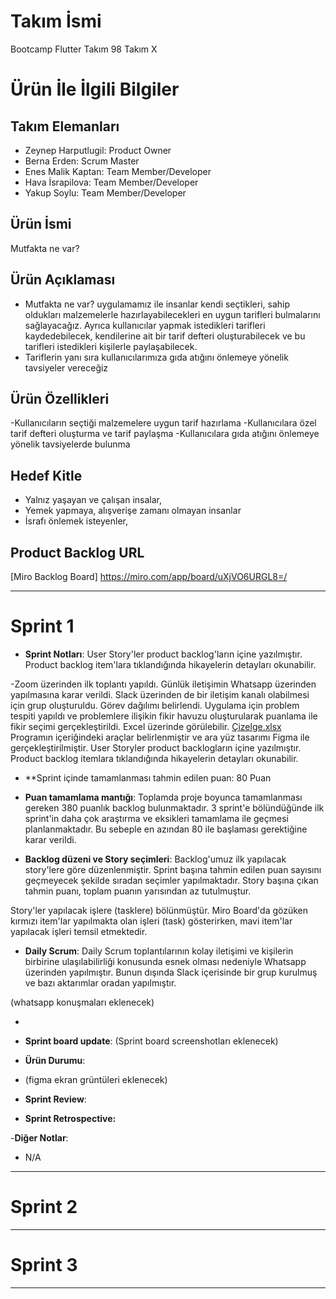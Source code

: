 # **Takım İsmi**

Bootcamp Flutter Takım 98
Takım X

# Ürün İle İlgili Bilgiler

## Takım Elemanları

- Zeynep Harputlugil: Product Owner
- Berna Erden: Scrum Master
- Enes Malik Kaptan: Team Member/Developer
- Hava İsrapilova: Team Member/Developer
- Yakup Soylu: Team Member/Developer

## Ürün İsmi

Mutfakta ne var?

## Ürün Açıklaması

- Mutfakta ne var? uygulamamız ile insanlar kendi seçtikleri, sahip oldukları malzemelerle hazırlayabilecekleri en uygun tarifleri bulmalarını sağlayacağız. Ayrıca kullanıcılar yapmak istedikleri tarifleri kaydedebilecek, kendilerine ait bir tarif defteri oluşturabilecek ve bu tarifleri istedikleri kişilerle paylaşabilecek.
- Tariflerin yanı sıra kullanıcılarımıza gıda atığını önlemeye yönelik tavsiyeler vereceğiz

## Ürün Özellikleri

-Kullanıcıların seçtiği malzemelere uygun tarif hazırlama
-Kullanıcılara özel tarif defteri oluşturma ve tarif paylaşma
-Kullanıcılara gıda atığını önlemeye yönelik tavsiyelerde bulunma


## Hedef Kitle

- Yalnız yaşayan ve çalışan insalar,
- Yemek yapmaya, alışverişe zamanı olmayan insanlar
- İsrafı önlemek isteyenler,

## Product Backlog URL

[Miro Backlog Board]
https://miro.com/app/board/uXjVO6URGL8=/

---

# Sprint 1

- **Sprint Notları**: User Story'ler product backlog'ların içine yazılmıştır. Product backlog item'lara tıklandığında hikayelerin detayları okunabilir.

-Zoom üzerinden ilk toplantı yapıldı.
Günlük iletişimin Whatsapp üzerinden yapılmasına karar verildi. Slack üzerinden de bir iletişim kanalı olabilmesi için grup oluşturuldu.
Görev dağılımı belirlendi. Uygulama için problem tespiti yapıldı ve problemlere ilişikin fikir havuzu oluşturularak puanlama ile fikir seçimi gerçekleştirildi. Excel üzerinde görülebilir.
[Çizelge.xlsx](https://github.com/BernaErden1/OyunveUygulamaAkademisi/files/8647667/Cizelge.xlsx) 
Programın içeriğindeki araçlar belirlenmiştir ve ara yüz tasarımı Figma ile gerçekleştirilmiştir.
User Storyler product backlogların içine yazılmıştır. Product backlog itemlara tıklandığında hikayelerin detayları okunabilir.

- **Sprint içinde tamamlanması tahmin edilen puan: 80 Puan

- **Puan tamamlama mantığı**: Toplamda proje boyunca tamamlanması gereken 380 puanlık backlog bulunmaktadır. 3 sprint'e bölündüğünde ilk sprint'in daha çok araştırma ve eksikleri tamamlama ile geçmesi planlanmaktadır. Bu sebeple en azından 80 ile başlaması gerektiğine karar verildi.

- **Backlog düzeni ve Story seçimleri**: Backlog'umuz ilk yapılacak story'lere göre düzenlenmiştir. Sprint başına tahmin edilen puan sayısını geçmeyecek şekilde sıradan seçimler yapılmaktadır. Story başına çıkan tahmin puanı, toplam puanın yarısından az tutulmuştur. 

Story'ler yapılacak işlere (tasklere) bölünmüştür. Miro Board'da gözüken kırmızı item'lar yapılmakta olan işleri (task) gösterirken, mavi item'lar yapılacak işleri temsil etmektedir.

- **Daily Scrum**: Daily Scrum toplantılarının kolay iletişimi ve kişilerin birbirine ulaşılabilirliği konusunda esnek olması nedeniyle Whatsapp üzerinden yapılmıştır. Bunun dışında Slack içerisinde bir grup kurulmuş ve bazı aktarımlar oradan yapılmıştır. 

(whatsapp konuşmaları eklenecek)

-

- **Sprint board update**: 
(Sprint board screenshotları eklenecek)


- **Ürün Durumu**: 
- (figma ekran grüntüleri eklenecek)


- **Sprint Review**: 


- **Sprint Retrospective:**
 

-**Diğer Notlar**:
- N/A

---

# Sprint 2


---

# Sprint 3

---
